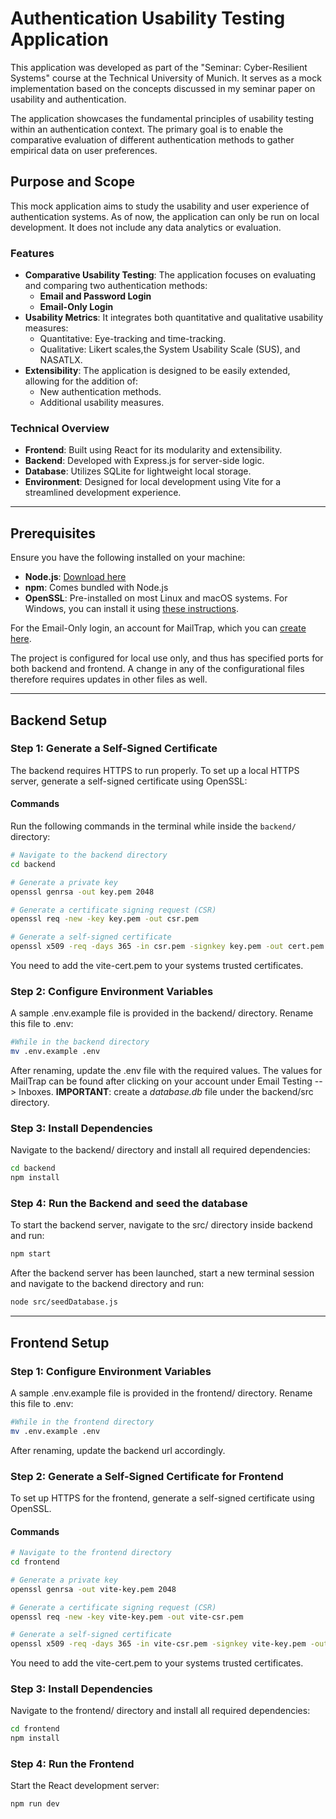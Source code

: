 # Authentication Usability Testing Application

This application was developed as part of the "Seminar: Cyber-Resilient Systems" course at the Technical University of Munich. It serves as a mock implementation based on the concepts discussed in my seminar paper on usability and authentication.

The application showcases the fundamental principles of usability testing within an authentication context. The primary goal is to enable the comparative evaluation of 
different authentication methods to gather empirical data on user preferences.

## Purpose and Scope

This mock application aims to study the usability and user experience of authentication systems. As of now, the application can only be run on local development. It does not include any data analytics or evaluation.

### Features

- **Comparative Usability Testing**: The application focuses on evaluating and comparing two authentication methods:
  - **Email and Password Login**
  - **Email-Only Login**
- **Usability Metrics**: It integrates both quantitative and qualitative usability measures:
  - Quantitative: Eye-tracking and time-tracking.
  - Qualitative: Likert scales,the System Usability Scale (SUS), and NASATLX.
- **Extensibility**: The application is designed to be easily extended, allowing for the addition of:
  - New authentication methods.
  - Additional usability measures.

### Technical Overview

- **Frontend**: Built using React for its modularity and extensibility.
- **Backend**: Developed with Express.js for server-side logic.
- **Database**: Utilizes SQLite for lightweight local storage.
- **Environment**: Designed for local development using Vite for a streamlined development experience.

---

## Prerequisites

Ensure you have the following installed on your machine:

- **Node.js**: [Download here](https://nodejs.org/)
- **npm**: Comes bundled with Node.js
- **OpenSSL**: Pre-installed on most Linux and macOS systems. For Windows, you can install it using [these instructions](https://wiki.openssl.org/index.php/Binaries).

For the Email-Only login, an account for MailTrap, which you can [create here](https://mailtrap.io).

The project is configured for local use only, and thus has specified ports for both backend and frontend.
A change in any of the configurational files therefore requires updates in other files as well.

---

## Backend Setup

### Step 1: Generate a Self-Signed Certificate

The backend requires HTTPS to run properly. To set up a local HTTPS server, generate a self-signed certificate using OpenSSL:

#### Commands

Run the following commands in the terminal while inside the `backend/` directory:

```bash
# Navigate to the backend directory
cd backend

# Generate a private key
openssl genrsa -out key.pem 2048

# Generate a certificate signing request (CSR)
openssl req -new -key key.pem -out csr.pem

# Generate a self-signed certificate
openssl x509 -req -days 365 -in csr.pem -signkey key.pem -out cert.pem
```

You need to add the vite-cert.pem to your systems trusted certificates.

### Step 2: Configure Environment Variables

A sample .env.example file is provided in the backend/ directory. Rename this file to .env:

```bash
#While in the backend directory
mv .env.example .env
```

After renaming, update the .env file with the required values. The values for MailTrap can be found after clicking on your account under Email Testing --> Inboxes.
**IMPORTANT**: create a _database.db_ file under the backend/src directory.

### Step 3: Install Dependencies

Navigate to the backend/ directory and install all required dependencies:

```bash
cd backend
npm install
```

### Step 4: Run the Backend and seed the database

To start the backend server, navigate to the src/ directory inside backend and run:

```bash
npm start
```

After the backend server has been launched, start a new terminal session and navigate to the backend directory and run:

```bash
node src/seedDatabase.js
```

---

## Frontend Setup

### Step 1: Configure Environment Variables

A sample .env.example file is provided in the frontend/ directory. Rename this file to .env:

```bash
#While in the frontend directory
mv .env.example .env
```

After renaming, update the backend url accordingly.

### Step 2: Generate a Self-Signed Certificate for Frontend

To set up HTTPS for the frontend, generate a self-signed certificate using OpenSSL. 

#### Commands

```bash
# Navigate to the frontend directory
cd frontend

# Generate a private key
openssl genrsa -out vite-key.pem 2048

# Generate a certificate signing request (CSR)
openssl req -new -key vite-key.pem -out vite-csr.pem

# Generate a self-signed certificate
openssl x509 -req -days 365 -in vite-csr.pem -signkey vite-key.pem -out vite-cert.pem
```

You need to add the vite-cert.pem to your systems trusted certificates.

### Step 3: Install Dependencies

Navigate to the frontend/ directory and install all required dependencies:

```bash
cd frontend
npm install
```

### Step 4: Run the Frontend

Start the React development server:

```bash
npm run dev
```
